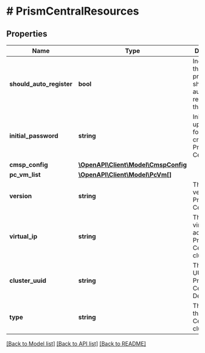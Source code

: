 # # PrismCentralResources

## Properties

Name | Type | Description | Notes
------------ | ------------- | ------------- | -------------
**should_auto_register** | **bool** | Indicates if the new prism central should be automatically register to the cluster. | [optional] [default to false]
**initial_password** | **string** | Initial boot up password for new created Prism Central. | [optional]
**cmsp_config** | [**\OpenAPI\Client\Model\CmspConfig**](CmspConfig.md) |  | [optional]
**pc_vm_list** | [**\OpenAPI\Client\Model\PcVm[]**](PcVm.md) |  |
**version** | **string** | The desired version of Prism Central. |
**virtual_ip** | **string** | The desired virtual IP address of Prism Central cluster. | [optional]
**cluster_uuid** | **string** | The Cluster UUID for the Prism Central Deployment. | [optional]
**type** | **string** | The type of the Prism Central cluster. | [optional] [default to 'PC']

[[Back to Model list]](../../README.md#models) [[Back to API list]](../../README.md#endpoints) [[Back to README]](../../README.md)
